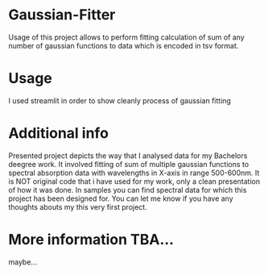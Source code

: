 # Gaussian-Fitter

Usage of this project allows to perform fitting calculation of sum of any number of gaussian functions to data which is encoded in tsv format.

# Usage

I used streamlit in order to show cleanly process of gaussian fitting

# Additional info

Presented project depicts the way that I analysed data for my Bachelors deegree work. It involved fitting of sum of multiple gaussian functions to spectral absorption data with wavelengths in X-axis in range 500-600nm.
It is NOT original code that i have used for my work, only a clean presentation of how it was done.
In samples you can find spectral data for which this project has been designed for.
You can let me know if you have any thoughts abouts my this very first project.

# More information TBA... 
maybe...

